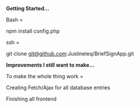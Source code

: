 **Getting Started...**

Bash =

npm install config.php

ssh =

git clone git@github.com:Justineleq/BriefSignApp.git

**Improvements I still want to make...**

To make the whole thing work =

Creating Fetch/Ajax for all database entries

Finishing all frontend
